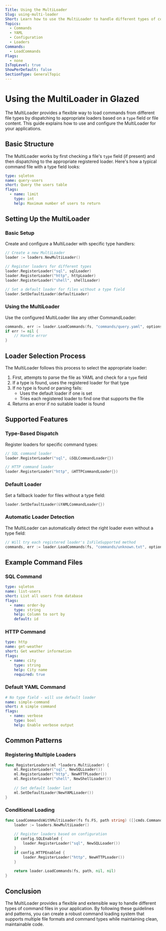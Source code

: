 ```yaml
---
Title: Using the MultiLoader
Slug: using-multi-loader
Short: Learn how to use the MultiLoader to handle different types of command files with type-based dispatch
Topics:
  - Commands
  - YAML
  - Configuration
  - Loaders
Commands:
  - LoadCommands
Flags:
  - none
IsTopLevel: true
ShowPerDefault: false
SectionType: GeneralTopic
---
```


# Using the MultiLoader in Glazed

The MultiLoader provides a flexible way to load commands from different file types by dispatching to appropriate loaders based on a `type` field or file content. This guide explains how to use and configure the MultiLoader for your applications.

## Basic Structure

The MultiLoader works by first checking a file's `type` field (if present) and then dispatching to the appropriate registered loader. Here's how a typical command file with a type field looks:

```yaml
type: sqleton
name: query-users
short: Query the users table
flags:
  - name: limit
    type: int
    help: Maximum number of users to return
```

## Setting Up the MultiLoader

### Basic Setup

Create and configure a MultiLoader with specific type handlers:

```go
// Create a new MultiLoader
loader := loaders.NewMultiLoader()

// Register loaders for different types
loader.RegisterLoader("sql", sqlLoader)
loader.RegisterLoader("http", httpLoader)
loader.RegisterLoader("shell", shellLoader)

// Set a default loader for files without a type field
loader.SetDefaultLoader(defaultLoader)
```

### Using the MultiLoader

Use the configured MultiLoader like any other CommandLoader:

```go
commands, err := loader.LoadCommands(fs, "commands/query.yaml", options, aliasOptions)
if err != nil {
    // Handle error
}
```

## Loader Selection Process

The MultiLoader follows this process to select the appropriate loader:

1. First, attempts to parse the file as YAML and check for a `type` field
2. If a type is found, uses the registered loader for that type
3. If no type is found or parsing fails:
   - Uses the default loader if one is set
   - Tries each registered loader to find one that supports the file
4. Returns an error if no suitable loader is found

## Supported Features

### Type-Based Dispatch

Register loaders for specific command types:

```go
// SQL command loader
loader.RegisterLoader("sql", &SQLCommandLoader{})

// HTTP command loader
loader.RegisterLoader("http", &HTTPCommandLoader{})
```

### Default Loader

Set a fallback loader for files without a type field:

```go
loader.SetDefaultLoader(&YAMLCommandLoader{})
```

### Automatic Loader Detection

The MultiLoader can automatically detect the right loader even without a type field:

```go
// Will try each registered loader's IsFileSupported method
commands, err := loader.LoadCommands(fs, "commands/unknown.txt", options, aliasOptions)
```

## Example Command Files

### SQL Command
```yaml
type: sqleton
name: list-users
short: List all users from database
flags:
  - name: order-by
    type: string
    help: Column to sort by
    default: id
```

### HTTP Command
```yaml
type: http
name: get-weather
short: Get weather information
flags:
  - name: city
    type: string
    help: City name
    required: true
```

### Default YAML Command
```yaml
# No type field - will use default loader
name: simple-command
short: A simple command
flags:
  - name: verbose
    type: bool
    help: Enable verbose output
```

## Common Patterns

### Registering Multiple Loaders

```go
func RegisterLoaders(ml *loaders.MultiLoader) {
    ml.RegisterLoader("sql", NewSQLLoader())
    ml.RegisterLoader("http", NewHTTPLoader())
    ml.RegisterLoader("shell", NewShellLoader())
    
    // Set default loader last
    ml.SetDefaultLoader(NewYAMLLoader())
}
```

### Conditional Loading

```go
func LoadCommandsWithMultiLoader(fs fs.FS, path string) ([]cmds.Command, error) {
    loader := loaders.NewMultiLoader()
    
    // Register loaders based on configuration
    if config.SQLEnabled {
        loader.RegisterLoader("sql", NewSQLLoader())
    }
    if config.HTTPEnabled {
        loader.RegisterLoader("http", NewHTTPLoader())
    }
    
    return loader.LoadCommands(fs, path, nil, nil)
}
```

## Conclusion

The MultiLoader provides a flexible and extensible way to handle different types of command files in your application. By following these guidelines and patterns, you can create a robust command loading system that supports multiple file formats and command types while maintaining clean, maintainable code. 